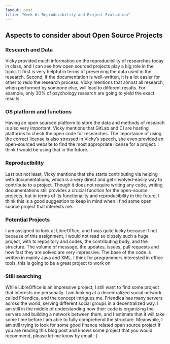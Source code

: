 ```yaml
---
layout: post
title: "Week 6: Reproducibility and Project Evaluation"
---
```


## Aspects to consider about Open Source Projects
### Research and Data
Vicky provided much information on the reproducibility of researches today in class, and I can see how open sourced projects play a big role in the topic. It first is very helpful in terms of preserving the data used in the research. Second, if the documentation is well-written, it is a lot easier for other to redo the research process. Vicky mentions that almost all research, when performed by someone else, will lead to different results. For example, only 30% of psychology research are going to yield the exact results. 

### OS platform and functions
Having an open sourced platform to store the data and methods of research is also very important. Vicky mentions that GitLab and CI are hosting platforms to check the open code for researches. The importance of using the correct license is also stressed in Vicky’s speech, she even provided an open-sourced website to find the most appropriate license for a project. I think I would be using that in the future. 

### Reproducibility
Last but not least, Vicky mentions that she starts contributing via helping with documentations, which is a very direct and get-involved-easily way to contribute to a project. Though it does not require writing any code, writing documentations still provides a crucial function for the open-source projects, but in terms of its functionality and reproducibility in the future. I think this is a good suggestion to keep in mind when I find some open source project that interests me. 

### Potential Projects
I am assigned to look at LibreOffice, and I was quite lucky because if not because of this assignment, I would not read so closely such a huge project, with ts repository and codes, the contributing body, and the structure. The volume of message, the updates, issues, pull requests and how fast they are solved are very impressive. The base of the code is written in mainly Java and XML. I think for programmers interested in office tools, this is going to be a great project to work on 

### Still searching
While LibreOffice is an impressive project, I still want to find some project that interests me personally. I am looking at a decentralized social network called Friendica, and the concept intrigues me. Friendica has many servers across the world, serving different social groups in a decentralized way. I am still in the middle of understanding how their code is organizing the servers and building a network between them, and I estimate that it will take some time before I am able to fully comprehend the structure. Meanwhile, I am still trying to look for some good finance related open source project If you are reading this blog post and knows some project that you would recommend, please let me know by email : )
